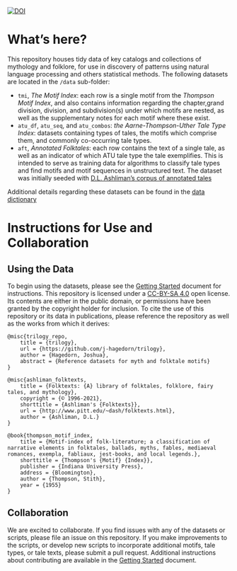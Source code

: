 
[![DOI](https://zenodo.org/badge/DOI/10.5281/zenodo.6575263.svg)](https://doi.org/10.5281/zenodo.6575263)


# What’s here?

This repository houses tidy data of key catalogs and collections of mythology and folklore, for use in discovery of patterns using natural language processing and others statistical methods. The following datasets are located in the `/data` sub-folder:

  - `tmi`, *The Motif Index*: each row is a single motif from the *Thompson Motif Index*, and also contains information regarding the chapter,grand division, division, and subdivision(s) under which motifs are nested, as well as the supplementary notes for each motif where these exist.
  - `atu_df`, `atu_seq`, and `atu_combos`: *the Aarne-Thompson-Uther Tale Type Index*: datasets containing types of tales, the motifs which comprise them, and commonly co-occurring tale types.
  - `aft`, *Annotated Folktales*: each row contains the text of a single tale, as well as an indicator of which ATU tale type the tale exemplifies. This is intended to serve as training data for algorithms to classify tale types and find motifs and motif sequences in unstructured text. The dataset was initially seeded with [D.L. Ashliman’s corpus of annotated tales](https://www.pitt.edu/~dash/folktexts.html)

Additional details regarding these datasets can be found in the [data dictionary](https://github.com/j-hagedorn/trilogy/blob/master/docs/data_dictionary.md)

# Instructions for Use and Collaboration

## Using the Data

To begin using the datasets, please see the [Getting Started](https://github.com/j-hagedorn/trilogy/blob/master/docs/vignettes/getting_started.md) document for instructions. This repository is licensed under a [CC-BY-SA 4.0](https://creativecommons.org/licenses/by-sa/4.0/) open license. Its contents are either in the public domain, or permissions have been granted by the copyright holder for inclusion. To cite the use of this repository or its data in publications, please reference the repository as well as the works from which it derives:

    @misc{trilogy_repo,
        title = {trilogy},
        url = {https://github.com/j-hagedorn/trilogy},
        author = {Hagedorn, Joshua},
        abstract = {Reference datasets for myth and folktale motifs}
    }
    
    @misc{ashliman_folktexts,
        title = {Folktexts: {A} library of folktales, folklore, fairy tales, and mythology},
        copyright = {© 1996-2021},
        shorttitle = {Ashliman's {Folktexts}},
        url = {http://www.pitt.edu/~dash/folktexts.html},
        author = {Ashliman, D.L.}
    }
    
    @book{thompson_motif_index,
        title = {Motif-index of folk-literature; a classification of narrative elements in folktales, ballads, myths, fables, mediaeval romances, exempla, fabliaux, jest-books, and local legends.},
        shorttitle = {Thompson's {Motif} {Index}},
        publisher = {Indiana University Press},
        address = {Bloomington},
        author = {Thompson, Stith},
        year = {1955}
    }

## Collaboration

We are excited to collaborate. If you find issues with any of the datasets or scripts, please file an issue on this repository. If you make improvements to the scripts, or develop new scripts to incorporate additional motifs, tale types, or tale texts, please submit a pull request. Additional instructions about contributing are available in the [Getting Started](https://github.com/j-hagedorn/trilogy/blob/master/docs/vignettes/getting_started.md) document.

